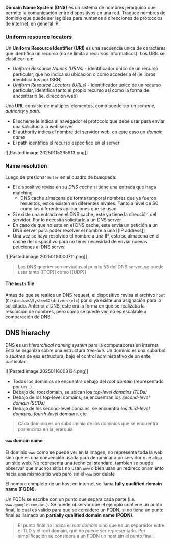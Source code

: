 **Domain Name System (DNS)** es un sistema de nombres jerárquico que permite la comunicación entre dispositivos en una red. Traduce nombres de dominio que puede ser legibles para humanos a direcciones de protocolos de internet, en general IP. 

### Uniform resource locators 
Un **Uniform Resource Identifier (URI)** es una secuencia unica de caracteres que identifica un recurso (no se limita a recursos informaticos). Los URIs se clasifican en:
- _Uniform Resource Names (URNs)_ - identificador unico de un recurso particular, que no indica su ubicación o como acceder a él (ie libros identificados por ISBN)
- _Uniform Resource Locators (URLs)_ - identificador unico de un recurso particular, identifica tanto al propio recurso así como la forma de encontrarlo (ie. dirección web)

Una **URL** consiste de multiples elementos, como puede ser un _scheme_, _authority_ y _path_. 
- El scheme le indica al navegador el protocolo que debe usar para enviar una solicitud a la web server 
- El authority indica el nombre del servidor web, en este caso un _domain name_
- El path identifica el recurso especifico en el server 

![[Pasted image 20250115235913.png]]

### Name resolution
Luego de presionar `Enter` en el cuadro de busqueda:
- El dispositivo revisa en su _DNS cache_ si tiene una entrada que haga matching
	- DNS cache almacena de forma temporal nombres que ya fueron resueltos, estos existen en diferentes nivales. Tanto a nivel de SO como las diferentes aplicaciones que se usan
- Si existe una entrada en el DNS cache, este ya tiene la dirección del servidor. Por lo necesita solicitarlo a un DNS server 
- En caso de que no este en el DNS cache, este envia un petición a un DNS server para poder resolver el nombre a una [[IP address]] 
- Una vez se haya resolvido el nombre a una IP, esta se almacena en el cache del dispositivo para no tener necesidad de enviar nuevas peticiones al DNS server

![[Pasted image 20250116000711.png]]

> Las DNS queries son enviadas al puerto 53 del DNS server, se puede usar tanto [[TCP]] como [[UDP]] 

#### The `hosts` file 
Antes de que se realice un DNS request, el dispositivo revisa el archivo `host` (`C:\Windows\System32\drivers\etc`) por si ya existe una asignación para lo solicitado. Anterior a DNS, este era la forma en que se realizaba la resolución de nombres, pero como se puede ver, no es escalable a comparación de DNS.

## DNS hierachy
DNS es un _hierarchical naming system_ para la computadores en internet. Esta se organiza sobre una estructura _tree-like_. Un dominio es una subarbol o _subtree_ de esa estructura, bajo el control administrativo de un ente particular.

![[Pasted image 20250116003134.png]]
- Todos los dominios se encuentra debajo del _root domain_ (representado por un `.`)
- Debajo del root domain, se ubican los _top-level domains (TLDs)_
- Debajo de los top-level domains, se encuentran los _second-level domain (SCDs)_
- Debajo de los second-level domains, se encuentra los _third-level domains_, _fourth-level domains_, etc 

> Cada dominio es un subdominio de los dominios que se encuentra por encima en la jerarquía 

#### `www` domain name
El dominio `www` como se puede ver en la imagen, no representa toda la web sino que es una convención usada para denominar a un servidor que aloja un sitio web. No representa una technical standard, tambien se puede observar que muchos sitios no usan `www` o bien usan un redireccionamiento hacia una mismo sitio web pero sin el `www` por delate 

El nombre completo de un host en internet se llama **fully qualified domain name (FQDN)**. 

Un FQDN se escribe con un punto que separa cada parte (i.e. `www.google.com.ar.`). Se puede observar que el ejemplo contiene un punto final, lo cual es valido para que se considere un FQDN, si no tiene un punto final es llamado un **partially qualified domain name (PQDN)**. 

> El punto final no indica el _root domain_ sino que es un separador entre el TLD y el root domain, que no puede ser representado. Por simplificación se considera a un FQDN un host sin el punto final. 






